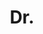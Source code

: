 ---
name: Manish Jethwa
title: Dr.
email: removethisifyouarehuman-manish.jethwa@vicon.com
website: 
note: Yotta Ltd
category: Former Members
photo: 
---